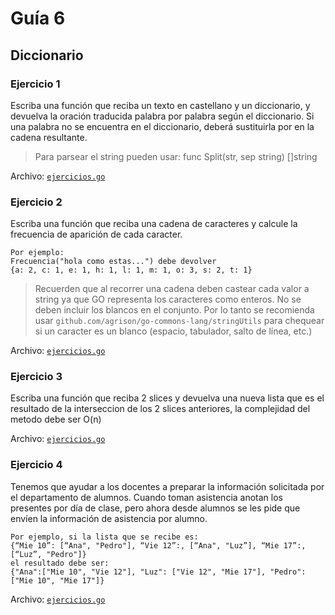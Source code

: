 # Guía 6
## Diccionario

### Ejercicio 1

Escriba una función que reciba un texto en castellano y un diccionario, y devuelva la oración traducida palabra por palabra según el diccionario. Si una palabra no se encuentra en el diccionario, deberá sustituirla por <error> en la cadena resultante.

> Para parsear el string pueden usar: func Split(str, sep string) []string

Archivo: [`ejercicios.go`](ejercicios.go)

### Ejercicio 2

Escriba una función que reciba una cadena de caracteres y calcule la frecuencia de aparición de cada caracter. 

	Por ejemplo:
	Frecuencia("hola como estas...") debe devolver 
	{a: 2, c: 1, e: 1, h: 1, l: 1, m: 1, o: 3, s: 2, t: 1}

> Recuerden que al recorrer una cadena deben castear cada valor a string ya que GO representa los caracteres como enteros. No se deben incluir los blancos en el conjunto. Por lo tanto se recomienda usar `github.com/agrison/go-commons-lang/stringUtils` para chequear si un caracter es un blanco (espacio, tabulador, salto de línea, etc.)

Archivo: [`ejercicios.go`](ejercicios.go)

### Ejercicio 3

Escriba una función que reciba 2 slices y devuelva una nueva lista que es el resultado de la interseccion de los 2 slices anteriores, la complejidad del metodo debe ser O(n)

Archivo: [`ejercicios.go`](ejercicios.go)

### Ejercicio 4

Tenemos que ayudar a los docentes a preparar la información solicitada por el departamento de alumnos.
Cuando toman asistencia anotan los presentes por día de clase, pero ahora desde alumnos se les pide que envíen la información de asistencia por alumno.  

	Por ejemplo, si la lista que se recibe es:
	{“Mie 10”: [“Ana", "Pedro"], “Vie 12”:, [“Ana", "Luz”], “Mie 17”:, [“Luz”, "Pedro"]}
	el resultado debe ser:
	{"Ana":["Mie 10", "Vie 12"], "Luz": ["Vie 12", "Mie 17"], "Pedro": ["Mie 10", "Mie 17"]}

Archivo: [`ejercicios.go`](ejercicios.go)
